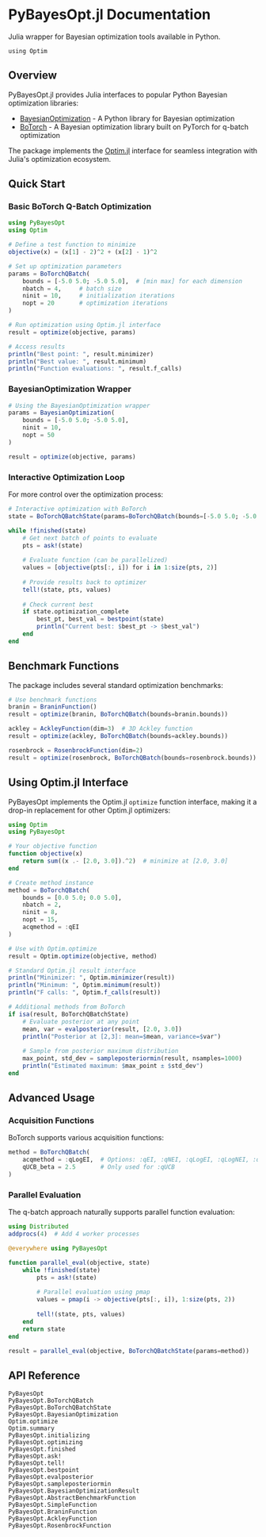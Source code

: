 # PyBayesOpt.jl Documentation

Julia wrapper for Bayesian optimization tools available in Python.

```@setup index
using Optim
```

## Overview

PyBayesOpt.jl provides Julia interfaces to popular Python Bayesian optimization libraries:

- [BayesianOptimization](https://github.com/bayesian-optimization/BayesianOptimization) - A Python library for Bayesian optimization
- [BoTorch](https://botorch.org/) - A Bayesian optimization library built on PyTorch for q-batch optimization

The package implements the [Optim.jl](https://github.com/JuliaNLSolvers/Optim.jl) interface for seamless integration with Julia's optimization ecosystem.


## Quick Start

### Basic BoTorch Q-Batch Optimization

```julia
using PyBayesOpt
using Optim

# Define a test function to minimize
objective(x) = (x[1] - 2)^2 + (x[2] - 1)^2

# Set up optimization parameters
params = BoTorchQBatch(
    bounds = [-5.0 5.0; -5.0 5.0],  # [min max] for each dimension  
    nbatch = 4,     # batch size
    ninit = 10,     # initialization iterations
    nopt = 20       # optimization iterations
)

# Run optimization using Optim.jl interface
result = optimize(objective, params)

# Access results
println("Best point: ", result.minimizer)
println("Best value: ", result.minimum)
println("Function evaluations: ", result.f_calls)
```

### BayesianOptimization Wrapper

```julia
# Using the BayesianOptimization wrapper
params = BayesianOptimization(
    bounds = [-5.0 5.0; -5.0 5.0],
    ninit = 10,
    nopt = 50
)

result = optimize(objective, params)
```

### Interactive Optimization Loop

For more control over the optimization process:

```julia
# Interactive optimization with BoTorch
state = BoTorchQBatchState(params=BoTorchQBatch(bounds=[-5.0 5.0; -5.0 5.0]))

while !finished(state)
    # Get next batch of points to evaluate
    pts = ask!(state)
    
    # Evaluate function (can be parallelized)
    values = [objective(pts[:, i]) for i in 1:size(pts, 2)]
    
    # Provide results back to optimizer
    tell!(state, pts, values)
    
    # Check current best
    if state.optimization_complete
        best_pt, best_val = bestpoint(state)
        println("Current best: $best_pt -> $best_val")
    end
end
```

## Benchmark Functions

The package includes several standard optimization benchmarks:

```julia
# Use benchmark functions
branin = BraninFunction()
result = optimize(branin, BoTorchQBatch(bounds=branin.bounds))

ackley = AckleyFunction(dim=3)  # 3D Ackley function
result = optimize(ackley, BoTorchQBatch(bounds=ackley.bounds))

rosenbrock = RosenbrockFunction(dim=2)
result = optimize(rosenbrock, BoTorchQBatch(bounds=rosenbrock.bounds))
```

## Using Optim.jl Interface

PyBayesOpt implements the Optim.jl `optimize` function interface, making it a drop-in replacement for other Optim.jl optimizers:

```julia
using Optim
using PyBayesOpt

# Your objective function
function objective(x)
    return sum((x .- [2.0, 3.0]).^2)  # minimize at [2.0, 3.0]
end

# Create method instance
method = BoTorchQBatch(
    bounds = [0.0 5.0; 0.0 5.0],
    nbatch = 2,
    ninit = 8,
    nopt = 15,
    acqmethod = :qEI
)

# Use with Optim.optimize
result = Optim.optimize(objective, method)

# Standard Optim.jl result interface
println("Minimizer: ", Optim.minimizer(result))
println("Minimum: ", Optim.minimum(result))
println("F calls: ", Optim.f_calls(result))

# Additional methods from BoTorch
if isa(result, BoTorchQBatchState)
    # Evaluate posterior at any point
    mean, var = evalposterior(result, [2.0, 3.0])
    println("Posterior at [2,3]: mean=$mean, variance=$var")
    
    # Sample from posterior maximum distribution
    max_point, std_dev = sampleposteriormin(result, nsamples=1000)
    println("Estimated maximum: $max_point ± $std_dev")
end
```

## Advanced Usage

### Acquisition Functions

BoTorch supports various acquisition functions:

```julia
method = BoTorchQBatch(
    acqmethod = :qLogEI,  # Options: :qEI, :qNEI, :qLogEI, :qLogNEI, :qUCB, :qPI
    qUCB_beta = 2.5       # Only used for :qUCB
)
```

### Parallel Evaluation

The q-batch approach naturally supports parallel function evaluation:

```julia
using Distributed
addprocs(4)  # Add 4 worker processes

@everywhere using PyBayesOpt

function parallel_eval(objective, state)
    while !finished(state)
        pts = ask!(state)
        
        # Parallel evaluation using pmap
        values = pmap(i -> objective(pts[:, i]), 1:size(pts, 2))
        
        tell!(state, pts, values)
    end
    return state
end

result = parallel_eval(objective, BoTorchQBatchState(params=method))
```

## API Reference

```@docs
PyBayesOpt
PyBayesOpt.BoTorchQBatch
PyBayesOpt.BoTorchQBatchState
PyBayesOpt.BayesianOptimization
Optim.optimize
Optim.summary
PyBayesOpt.initializing
PyBayesOpt.optimizing
PyBayesOpt.finished
PyBayesOpt.ask!
PyBayesOpt.tell!
PyBayesOpt.bestpoint
PyBayesOpt.evalposterior
PyBayesOpt.sampleposteriormin
PyBayesOpt.BayesianOptimizationResult
PyBayesOpt.AbstractBenchmarkFunction
PyBayesOpt.SimpleFunction
PyBayesOpt.BraninFunction
PyBayesOpt.AckleyFunction
PyBayesOpt.RosenbrockFunction
```

